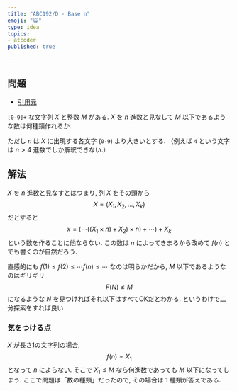 ```yaml
---
title: "ABC192/D - Base n"
emoji: "😺"
type: idea
topics:
- atcoder
published: true

---
```


## 問題

- [引用元](https://atcoder.jp/contests/abc192/tasks/abc192_d)

`[0-9]+` な文字列 $X$ と整数 $M$ がある.
$X$ を $n$ 進数と見なして $M$ 以下であるような数は何種類作れるか.

ただし $n$ は $X$ に出現する各文字 (`0-9`) より大きいとする.
（例えば `4` という文字は $n>4$ 進数でしか解釈できない.）

## 解法

$X$ を $n$ 進数と見なすとはつまり, 列 $X$ をその頭から
$$X = (X_1, X_2, \ldots, X_k)$$
だとすると
$$x = ( \cdots ((X_1 \times n) + X_2) \times n) + \cdots) + X_k$$
という数を作ることに他ならない.
この数は $n$ によってきまるから改めて $f(n)$ とでも書くのが自然だろう.

直感的にも
$f(1) \leq f(2) \leq \cdots f(n) \leq \cdots$
なのは明らかだから, $M$ 以下であるようなのはギリギリ
$$F(N) \leq M$$
になるような $N$ を見つければそれ以下はすべてOKだとわかる.
というわけで二分探索をすれば良い

### 気をつける点

$X$ が長さ1の文字列の場合,
$$f(n) = X_1$$
となって $n$ によらない.
そこで $X_1 \leq M$ なら何進数であっても $M$ 以下になってしまう.
ここで問題は「数の種類」だったので, その場合は $1$ 種類が答えである.

